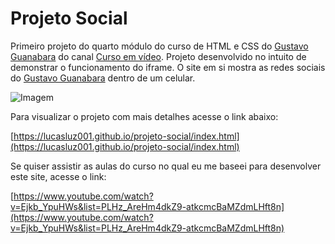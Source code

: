 # Projeto Social

Primeiro projeto do quarto módulo do curso de HTML e CSS do [Gustavo Guanabara](https://github.com/gustavoguanabara) do canal [Curso em vídeo](https://www.youtube.com/c/CursoemV%C3%ADdeo). Projeto desenvolvido no intuito de demonstrar o funcionamento do iframe. O site em si mostra as redes sociais do [Gustavo Guanabara](https://github.com/gustavoguanabara) dentro de um celular.

![Imagem](social.png)

<p>Para visualizar o projeto com mais detalhes acesse o link abaixo:</p>

[https://lucasluz001.github.io/projeto-social/index.html](https://lucasluz001.github.io/projeto-social/index.html)

<p>Se quiser assistir as aulas do curso no qual eu me baseei para desenvolver este site, acesse o link:</p>

[https://www.youtube.com/watch?v=Ejkb_YpuHWs&list=PLHz_AreHm4dkZ9-atkcmcBaMZdmLHft8n](https://www.youtube.com/watch?v=Ejkb_YpuHWs&list=PLHz_AreHm4dkZ9-atkcmcBaMZdmLHft8n)